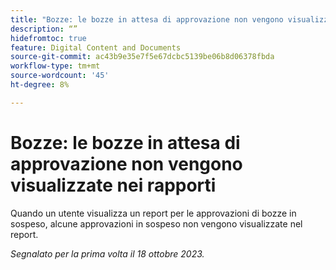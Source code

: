 ```yaml
---
title: "Bozze: le bozze in attesa di approvazione non vengono visualizzate nei rapporti"
description: “”
hidefromtoc: true
feature: Digital Content and Documents
source-git-commit: ac43b9e35e7f5e67dcbc5139be06b8d06378fbda
workflow-type: tm+mt
source-wordcount: '45'
ht-degree: 8%

---
```



# Bozze: le bozze in attesa di approvazione non vengono visualizzate nei rapporti

<!--WF and WFP-->

Quando un utente visualizza un report per le approvazioni di bozze in sospeso, alcune approvazioni in sospeso non vengono visualizzate nel report.

_Segnalato per la prima volta il 18 ottobre 2023._
